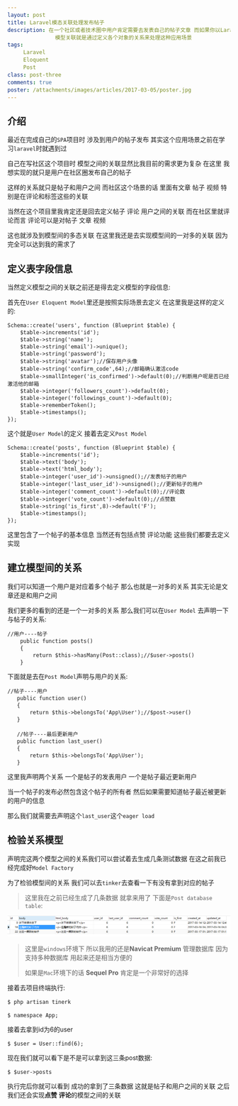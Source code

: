 ```yaml
---
layout: post
title: Laravel模态关联处理发布帖子
description: 在一个社区或者技术圈中用户肯定需要去发表自己的帖子文章 而如果你以Laravel作为开发框架的话 他提供的
               模型关联就是通过定义各个对象的关系来处理这种应用场景
tags:
     Laravel
     Eloquent
     Post
class: post-three
comments: true
poster: /attachments/images/articles/2017-03-05/poster.jpg
---
```


## 介绍
最近在完成自己的`SPA`项目时 涉及到用户的帖子发布 其实这个应用场景之前在学习`laravel`时就遇到过

自己在写社区这个项目时 模型之间的关联显然比我目前的需求更为复杂 在这里 我想实现的就只是用户在社区圈发布自己的帖子

这样的关系就只是帖子和用户之间  而社区这个场景的话 里面有文章 帖子 视频 特别是在评论和标签这些的关联

当然在这个项目里我肯定还是回去定义帖子 评论 用户之间的关联 而在社区里就评论而言 评论可以是对帖子 文章 视频

这也就涉及到模型间的多态关联 在这里我还是去实现模型间的一对多的关联 因为完全可以达到我的需求了

## 定义表字段信息
当然定义模型之间的关联之前还是得去定义模型的字段信息:

首先在`User Eloquent Model`里还是按照实际场景去定义 在这里我是这样的定义的:
```php?start_inline=1
Schema::create('users', function (Blueprint $table) {
    $table->increments('id');
    $table->string('name');
    $table->string('email')->unique();
    $table->string('password');
    $table->string('avatar');//保存用户头像
    $table->string('confirm_code',64);//邮箱确认激活code
    $table->smallInteger('is_confirmed')->default(0);//判断用户呢是否已经激活他的邮箱
    $table->integer('followers_count')->default(0);
    $table->integer('followings_count')->default(0);
    $table->rememberToken();
    $table->timestamps();
});
```

这个就是`User Model`的定义 接着去定义`Post Model`
```php?start_inline=1
Schema::create('posts', function (Blueprint $table) {
    $table->increments('id');
    $table->text('body');
    $table->text('html_body');
    $table->integer('user_id')->unsigned();//发表帖子的用户
    $table->integer('last_user_id')->unsigned();//更新帖子的用户
    $table->integer('comment_count')->default(0);//评论数
    $table->integer('vote_count')->default(0);//点赞数
    $table->string('is_first',8)->default('F');
    $table->timestamps();
});
```
这里包含了一个帖子的基本信息 当然还有包括点赞 评论功能 这些我们都要去定义实现

## 建立模型间的关系
我们可以知道一个用户是对应着多个帖子 那么也就是一对多的关系 其实无论是文章还是和用户之间

我们更多的看到的还是一个一对多的关系 那么我们可以在`User Model` 去声明一下与帖子的关系:
```php?start_inline=1
//用户----帖子
    public function posts()
    {
        return $this->hasMany(Post::class);//$user->posts()
    }
```
下面就是去在`Post Model`声明与用户的关系:
```php?start_inline=1
//帖子----用户
   public function user()
   {
       return $this->belongsTo('App\User');//$post->user()
   }

   //帖子----最后更新用户
   public function last_user()
   {
       return $this->belongsTo('App\User');
   }
```
这里我声明两个关系 一个是帖子的发表用户 一个是帖子最近更新用户

当一个帖子的发布必然包含这个帖子的所有者 然后如果需要知道帖子最近被更新的用户的信息

那么我们就需要去声明这个`last_user`这个`eager load`

## 检验关系模型

声明完这两个模型之间的关系我们可以尝试着去生成几条测试数据 在这之前我已经完成好`Model Factory`

为了检验模型间的关系 我们可以去`tinker`去查看一下有没有拿到对应的帖子

> 这里我在之前已经生成了几条数据 就拿来用了 下面是`Post database table`:

![first](/attachments/images/articles/2017-03-05/first.png)

> 这里是`windows`环境下 所以我用的还是**Navicat Premium** 管理数据库 因为支持多种数据库 用起来还是相当方便的
>
> 如果是`Mac`环境下的话 **Sequel Pro** 肯定是一个非常好的选择

接着去项目终端执行:
```shell
$ php artisan tinerk
```
```shell
$ namespace App;
```
接着去拿到id为6的user
```shell
$ $user = User::find(6);
```
现在我们就可以看下是不是可以拿到这三条post数据:
```shell
$ $user->posts
```
执行完后你就可以看到 成功的拿到了三条数据 这就是帖子和用户之间的关联 之后我们还会实现**点赞**  **评论**的模型之间的关联
